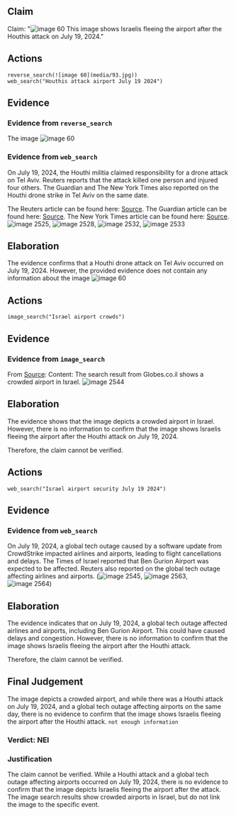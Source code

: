 ## Claim
Claim: "![image 60](media/93.jpg) This image shows Israelis fleeing the airport after the Houthis attack on July 19, 2024."

## Actions
```
reverse_search(![image 60](media/93.jpg))
web_search("Houthis attack airport July 19 2024")
```

## Evidence
### Evidence from `reverse_search`
The image ![image 60](media/93.jpg)

### Evidence from `web_search`
On July 19, 2024, the Houthi militia claimed responsibility for a drone attack on Tel Aviv. Reuters reports that the attack killed one person and injured four others. The Guardian and The New York Times also reported on the Houthi drone strike in Tel Aviv on the same date.

The Reuters article can be found here: [Source](https://www.reuters.com/world/middle-east/israeli-military-says-tel-aviv-blast-apparently-caused-by-drone-2024-07-19/). The Guardian article can be found here: [Source](https://www.theguardian.com/world/article/2024/jul/19/yemen-houthis-claim-deadly-drone-attack-on-tel-aviv-israel). The New York Times article can be found here: [Source](https://www.nytimes.com/2024/07/19/world/middleeast/houthis-drone-strike-tel-aviv.html). ![image 2525](media/2025-07-20_11-13-1753009980-789318.jpg), ![image 2528](media/2025-07-20_11-13-1753009983-275614.jpg), ![image 2532](media/2025-07-20_11-13-1753009984-707448.jpg), ![image 2533](media/2025-07-20_11-13-1753009985-059149.jpg)


## Elaboration
The evidence confirms that a Houthi drone attack on Tel Aviv occurred on July 19, 2024. However, the provided evidence does not contain any information about the image ![image 60](media/93.jpg)

## Actions
```
image_search("Israel airport crowds")
```

## Evidence
### Evidence from `image_search`
From [Source](https://en.globes.co.il/en/article-israels-crowded-airports-boost-iaa-results-1001458704): 
Content: The search result from Globes.co.il shows a crowded airport in Israel. ![image 2544](media/2025-07-20_11-13-1753010007-549229.jpg)


## Elaboration
The evidence shows that the image depicts a crowded airport in Israel. However, there is no information to confirm that the image shows Israelis fleeing the airport after the Houthi attack on July 19, 2024.

Therefore, the claim cannot be verified.


## Actions
```
web_search("Israel airport security July 19 2024")
```

## Evidence
### Evidence from `web_search`
On July 19, 2024, a global tech outage caused by a software update from CrowdStrike impacted airlines and airports, leading to flight cancellations and delays. The Times of Israel reported that Ben Gurion Airport was expected to be affected. Reuters also reported on the global tech outage affecting airlines and airports. (![image 2545](media/2025-07-20_11-13-1753010009-455672.jpg), ![image 2563](media/2025-07-20_11-13-1753010032-785708.jpg), ![image 2564](media/2025-07-20_11-13-1753010033-174370.jpg))


## Elaboration
The evidence indicates that on July 19, 2024, a global tech outage affected airlines and airports, including Ben Gurion Airport. This could have caused delays and congestion. However, there is no information to confirm that the image shows Israelis fleeing the airport after the Houthi attack.

Therefore, the claim cannot be verified.


## Final Judgement
The image depicts a crowded airport, and while there was a Houthi attack on July 19, 2024, and a global tech outage affecting airports on the same day, there is no evidence to confirm that the image shows Israelis fleeing the airport after the Houthi attack. `not enough information`

### Verdict: NEI

### Justification
The claim cannot be verified. While a Houthi attack and a global tech outage affecting airports occurred on July 19, 2024, there is no evidence to confirm that the image depicts Israelis fleeing the airport after the attack. The image search results show crowded airports in Israel, but do not link the image to the specific event.
